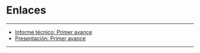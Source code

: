 # Enlaces

---

- [Informe técnico: Primer avance](https://de.overleaf.com/3228981787gxkcrwkkhyrx#491b1a)
- [Presentación: Primer avance](https://docs.google.com/presentation/d/1dJXtyhQkaxUFLlbOO4_neqSx8a7-_7Am98cgHDiwg1s/edit?usp=sharing)

---
